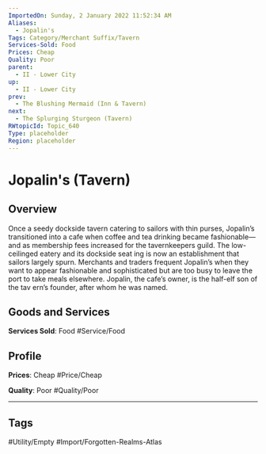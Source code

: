 ```yaml
---
ImportedOn: Sunday, 2 January 2022 11:52:34 AM
Aliases:
  - Jopalin's
Tags: Category/Merchant Suffix/Tavern
Services-Sold: Food
Prices: Cheap
Quality: Poor
parent:
  - II - Lower City
up:
  - II - Lower City
prev:
  - The Blushing Mermaid (Inn & Tavern)
next:
  - The Splurging Sturgeon (Tavern)
RWtopicId: Topic_640
Type: placeholder
Region: placeholder
---
```

# Jopalin's (Tavern)
## Overview
Once a seedy dockside tavern catering to sailors with thin purses, Jopalin’s transitioned into a cafe when coffee and tea drinking became fashionable—and as membership fees increased for the tavernkeepers guild. The low-ceilinged eatery and its dockside seat ing is now an establishment that sailors largely spurn. Merchants and traders frequent Jopalin’s when they want to appear fashionable and sophisticated but are too busy to leave the port to take meals elsewhere. Jopalin, the cafe’s owner, is the half-elf son of the tav ern’s founder, after whom he was named.

## Goods and Services
**Services Sold**: Food
#Service/Food

## Profile
**Prices**: Cheap
#Price/Cheap

**Quality**: Poor
#Quality/Poor


---
## Tags
#Utility/Empty #Import/Forgotten-Realms-Atlas

